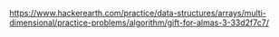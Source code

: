 https://www.hackerearth.com/practice/data-structures/arrays/multi-dimensional/practice-problems/algorithm/gift-for-almas-3-33d2f7c7/
